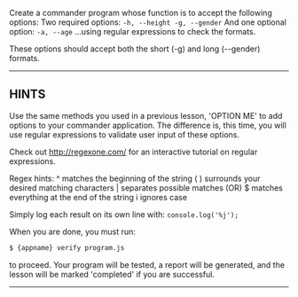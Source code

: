 Create a commander program whose function is to accept the following options:
    Two required options:
        `-h, --height
        -g, --gender`
    And one optional option:
        `-a, --age`
...using regular expressions to check the formats.

These options should accept both the short (-g) and long (--gender) formats.

----------------------------------------------------------------------
## HINTS

Use the same methods you used in a previous lesson, 'OPTION ME' to add options to your commander application.
The difference is, this time, you will use regular expressions to validate user input of these options.

Check out http://regexone.com/ for an interactive tutorial on regular expressions.

Regex hints:
    ^       matches the beginning of the string
    ( )     surrounds your desired matching characters
    |       separates possible matches (OR)
    $       matches everything at the end of the string
    i       ignores case

Simply log each result on its own line with:
`console.log('%j');`

When you are done, you must run:

```sh
$ {appname} verify program.js
```

to proceed. Your program will be tested, a report will be generated, and the lesson will be marked 'completed' if you are successful.

----------------------------------------------------------------------
